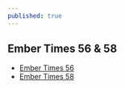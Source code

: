 ```yaml
---
published: true
---
```

## Ember Times 56 & 58

- [Ember Times 56](https://emberjs.com/blog/2018/07/20/the-ember-times-issue-56.html)
- [Ember Times 58](https://emberjs.com/blog/2018/08/03/the-ember-times-issue-58.html)

